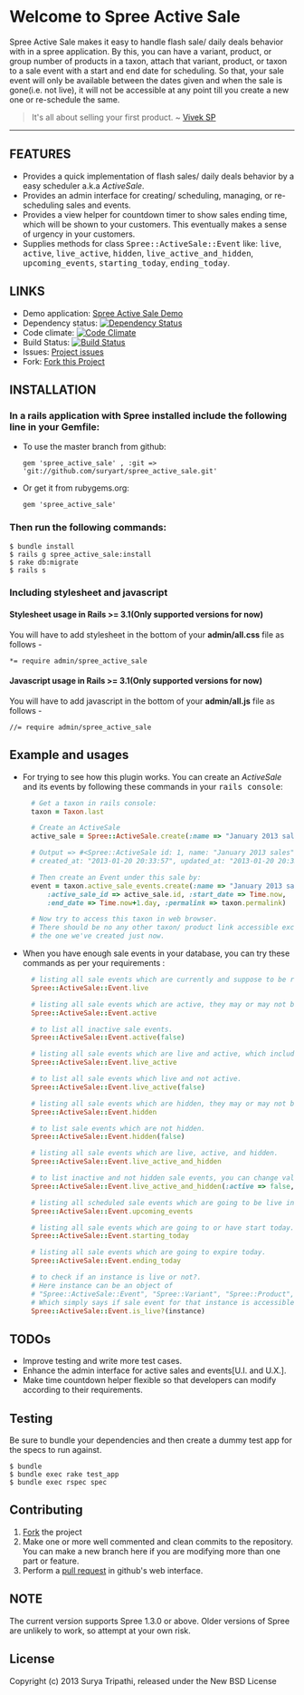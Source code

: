 # Welcome to Spree Active Sale

Spree Active Sale makes it easy to handle flash sale/ daily deals behavior with in a spree application. By this, you can have a variant, product, or group number of products in a taxon, attach that variant, product, or taxon to a sale event with a start and end date for scheduling. So that, your sale event will only be available between the dates given and when the sale is gone(i.e. not live), it will not be accessible at any point till you create a new one or re-schedule the same.

> It's all about selling your first product. ~ [Vivek SP](https://twitter.com/viveksp)

----------

## FEATURES

* Provides a quick implementation of flash sales/ daily deals behavior by a easy scheduler a.k.a *ActiveSale*.
* Provides an admin interface for creating/ scheduling, managing, or re-scheduling sales and events.
* Provides a view helper for countdown timer to show sales ending time, which will be shown to your customers. This eventually makes a sense of urgency in your customers.
* Supplies methods for class <tt>Spree::ActiveSale::Event</tt> like: <tt>live</tt>, <tt>active</tt>, <tt>live_active</tt>, <tt>hidden</tt>, <tt>live_active_and_hidden</tt>, <tt>upcoming_events</tt>, <tt>starting_today</tt>, <tt>ending_today</tt>.

## LINKS

* Demo application: [Spree Active Sale Demo](https://github.com/suryart/spree_active_sale_demo)
* Dependency status: [![Dependency Status](https://gemnasium.com/suryart/spree_active_sale.png)](https://gemnasium.com/suryart/spree_active_sale)
* Code climate: [![Code Climate](https://codeclimate.com/badge.png)](https://codeclimate.com/github/suryart/spree_active_sale)
* Build Status: [![Build Status](https://travis-ci.org/suryart/spree_active_sale.png?branch=1-1-0-testing)](https://travis-ci.org/suryart/spree_active_sale)
* Issues: [Project issues](https://github.com/suryart/spree_active_sale/issues)
* Fork: [Fork this Project](https://github.com/suryart/spree_active_sale/fork_select)

## INSTALLATION

### In a rails application with Spree installed include the following line in your Gemfile:
  * To use the master branch from github: 
    
      `gem 'spree_active_sale' , :git => 'git://github.com/suryart/spree_active_sale.git'`


  * Or get it from rubygems.org:
    

      `gem 'spree_active_sale'`

### Then run the following commands: 

    $ bundle install
    $ rails g spree_active_sale:install 
    $ rake db:migrate
    $ rails s 

### Including stylesheet and javascript

#### Stylesheet usage in Rails >= 3.1(Only supported versions for now)

You will have to add stylesheet in the bottom of your **admin/all.css** file as follows -
  
    *= require admin/spree_active_sale

#### Javascript usage in Rails >= 3.1(Only supported versions for now)

You will have to add javascript in the bottom of your **admin/all.js** file as follows -
    
    //= require admin/spree_active_sale

## Example and usages

* For trying to see how this plugin works. You can create an *ActiveSale* and its events by following these commands in your <tt>rails console</tt>: 
  ```ruby
    # Get a taxon in rails console:
    taxon = Taxon.last

    # Create an ActiveSale
    active_sale = Spree::ActiveSale.create(:name => "January 2013 sales")

    # Output => #<Spree::ActiveSale id: 1, name: "January 2013 sales", 
    # created_at: "2013-01-20 20:33:57", updated_at: "2013-01-20 20:33:57">

    # Then create an Event under this sale by:
    event = taxon.active_sale_events.create(:name => "January 2013 sales", 
        :active_sale_id => active_sale.id, :start_date => Time.now, 
        :end_date => Time.now+1.day, :permalink => taxon.permalink)

    # Now try to access this taxon in web browser.
    # There should be no any other taxon/ product link accessible except 
    # the one we've created just now.
  ```
* When you have enough sale events in your database, you can try these commands as per your requirements :
  ```ruby
    # listing all sale events which are currently and suppose to be running.
    Spree::ActiveSale::Event.live

    # listing all sale events which are active, they may or may not be live. 
    Spree::ActiveSale::Event.active

    # to list all inactive sale events.
    Spree::ActiveSale::Event.active(false) 

    # listing all sale events which are live and active, which includes hidden sales, too.
    Spree::ActiveSale::Event.live_active 

    # to list all sale events which live and not active.
    Spree::ActiveSale::Event.live_active(false)

    # listing all sale events which are hidden, they may or may not be live.
    Spree::ActiveSale::Event.hidden

    # to list sale events which are not hidden.
    Spree::ActiveSale::Event.hidden(false)

    # listing all sale events which are live, active, and hidden.
    Spree::ActiveSale::Event.live_active_and_hidden

    # to list inactive and not hidden sale events, you can change values accordingly.
    Spree::ActiveSale::Event.live_active_and_hidden(:active => false, :hidden => false)

    # listing all scheduled sale events which are going to be live in future.
    Spree::ActiveSale::Event.upcoming_events

    # listing all sale events which are going to or have start today.
    Spree::ActiveSale::Event.starting_today

    # listing all sale events which are going to expire today.
    Spree::ActiveSale::Event.ending_today

    # to check if an instance is live or not?. 
    # Here instance can be an object of 
    # "Spree::ActiveSale::Event", "Spree::Variant", "Spree::Product", or "Spree::Taxon" class.
    # Which simply says if sale event for that instance is accessible for users or not.
    Spree::ActiveSale::Event.is_live?(instance)
  ```


## TODOs

* Improve testing and write more test cases.
* Enhance the admin interface for active sales and events[U.I. and U.X.].
* Make time countdown helper flexible so that developers can modify according to their requirements.

## Testing

Be sure to bundle your dependencies and then create a dummy test app for the specs to run against.

    $ bundle
    $ bundle exec rake test_app
    $ bundle exec rspec spec

## Contributing

1. [Fork](https://help.github.com/articles/fork-a-repo) the project
2. Make one or more well commented and clean commits to the repository. You can make a new branch here if you are modifying more than one part or feature.
3. Perform a [pull request](https://help.github.com/articles/using-pull-requests) in github's web interface.

## NOTE

The current version supports Spree 1.3.0 or above. Older versions of Spree are unlikely to work, so attempt at your own risk.


## License
Copyright (c) 2013 Surya Tripathi, released under the New BSD License
